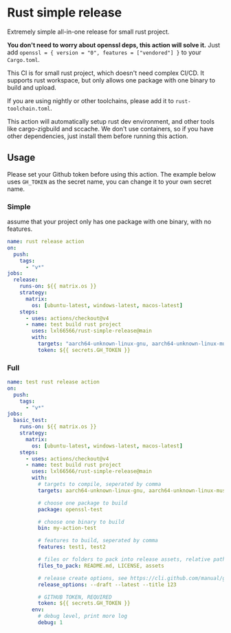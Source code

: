 # Rust simple release

Extremely simple all-in-one release for small rust project.

**You don't need to worry about openssl deps, this action will solve it.** Just add `openssl = { version = "0", features = ["vendored"] }` to your `Cargo.toml`.

This CI is for small rust project, which doesn't need complex CI/CD. It supports rust workspace, but only allows one package with one binary to build and upload.

If you are using nightly or other toolchains, please add it to `rust-toolchain.toml`.

This action will automatically setup rust dev environment, and other tools like cargo-zigbuild and sccache. We don't use containers, so if you have other dependencies, just install them before running this action.

## Usage

Please set your Github token before using this action. The example below uses `GH_TOKEN` as the secret name, you can change it to your own secret name.

### Simple

assume that your project only has one package with one binary, with no features.

```yaml
name: rust release action
on:
  push:
    tags:
      - "v*"
jobs:
  release:
    runs-on: ${{ matrix.os }}
    strategy:
      matrix:
        os: [ubuntu-latest, windows-latest, macos-latest]
    steps:
      - uses: actions/checkout@v4
      - name: test build rust project
        uses: lxl66566/rust-simple-release@main
        with:
          targets: "aarch64-unknown-linux-gnu, aarch64-unknown-linux-musl, x86_64-pc-windows-msvc, x86_64-unknown-linux-musl, x86_64-unknown-linux-gnu, aarch64-apple-darwin, x86_64-apple-darwin"
          token: ${{ secrets.GH_TOKEN }}
```

### Full

```yaml
name: test rust release action
on:
  push:
    tags:
      - "v*"
jobs:
  basic_test:
    runs-on: ${{ matrix.os }}
    strategy:
      matrix:
        os: [ubuntu-latest, windows-latest, macos-latest]
    steps:
      - uses: actions/checkout@v4
      - name: test build rust project
        uses: lxl66566/rust-simple-release@main
        with:
          # targets to compile, seperated by comma
          targets: aarch64-unknown-linux-gnu, aarch64-unknown-linux-musl, x86_64-pc-windows-msvc, x86_64-unknown-linux-musl, x86_64-unknown-linux-gnu, aarch64-apple-darwin, x86_64-apple-darwin

          # choose one package to build
          package: openssl-test

          # choose one binary to build
          bin: my-action-test

          # features to build, seperated by comma
          features: test1, test2

          # files or folders to pack into release assets, relative path seperated by comma
          files_to_pack: README.md, LICENSE, assets

          # release create options, see https://cli.github.com/manual/gh_release_create
          release_options: --draft --latest --title 123

          # GITHUB TOKEN, REQUIRED
          token: ${{ secrets.GH_TOKEN }}
        env:
          # debug level, print more log
          debug: 1
```
